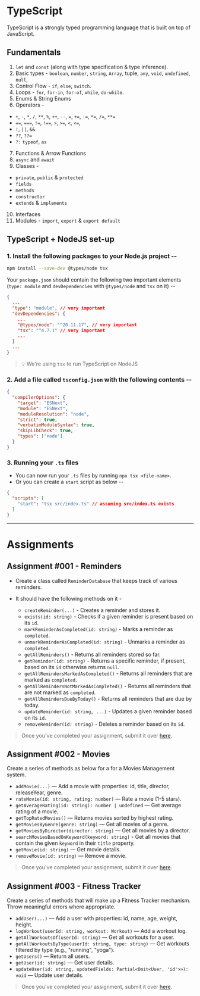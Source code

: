 # TypeScript

TypeScript is a strongly typed programming language that is built on top of JavaScript.

## Fundamentals

1. `let` and `const` (along with type specification & type inference).
2. Basic types - `boolean`, `number`, `string`, `Array`, tuple, `any`, `void`, `undefined`, `null`,
3. Control Flow - `if`, `else`, `switch`.
4. Loops - `for`, `for-in`, `for-of`, `while`, `do-while`.
5. Enums & String Enums
6. Operators -

- `+`, `-`, `*`, `/`, `**`, `%`, `++`, `--`, `=`, `+=`, `-=`, `*=`, `/=`, `**=`
- `==`, `===`, `!=`, `!==`, `>`, `>=`, `<`, `<=`,
- `!`, `||`, `&&`
- `??`, `??=`
- `?:` `typeof`, `as`

7. Functions & Arrow Functions
8. `async` and `await`
9. Classes -

- `private`, `public` & `protected`
- `fields`
- `methods`
- `constructor`
- `extends` & `implements`

10. Interfaces
11. Modules - `import`, `export` & `export default`

## TypeScript + NodeJS set-up

### 1. Install the following packages to your Node.js project --

```bash
npm install --save-dev @types/node tsx
```

Your `package.json` should contain the following two important elements (`type: module` and `devDependencies` with `@types/node` and `tsx` on it) --

```JSON
{
  ...
  "type": "module", // very important
  "devDependencies": {
    ...
    "@types/node": "^20.11.17", // very important
    "tsx": "^4.7.1" // very important
    ...
  }
  ...
}
```

> 💡 We're using `tsx` to run TypeScript on NodeJS

### 2. Add a file called `tsconfig.json` with the following contents --

```JSON
{
  "compilerOptions": {
    "target": "ESNext",
    "module": "ESNext",
    "moduleResolution": "node",
    "strict": true,
    "verbatimModuleSyntax": true,
    "skipLibCheck": true,
    "types": ["node"]
  }
}
```

### 3. Running your `.ts` files

- You can now run your `.ts` files by running `npx tsx <file-name>`.
- Or you can create a `start` script as below --

```JSON
{
  "scripts": [
    "start": "tsx src/index.ts" // assuming src/index.ts exists
  ]
}
```

---

# Assignments

## Assignment #001 - Reminders

- Create a class called `ReminderDatabase` that keeps track of various reminders.
- It should have the following methods on it -

  - `createReminder(...)` - Creates a reminder and stores it.
  - `exists(id: string)` - Checks if a given reminder is present based on its `id`.
  - `markReminderAsCompleted(id: string)` - Marks a reminder as `completed`.
  - `unmarkReminderAsCompleted(id: string)` - Unmarks a reminder as `completed`.
  - `getAllReminders()` - Returns all reminders stored so far.
  - `getReminder(id: string)` - Returns a specific reminder, if present, based on its `id` otherwise returns `null`.
  - `getAllRemindersMarkedAsCompleted()` - Returns all reminders that are marked as `completed`.
  - `getAllRemindersNotMarkedAsCompleted()` - Returns all reminders that are not marked as `completed`.
  - `getAllRemindersDueByToday()` - Returns all reminders that are due by today.
  - `updateReminder(id: string, ...)` - Updates a given reminder based on its `id`.
  - `removeReminder(id: string)` - Deletes a reminder based on its `id`.

> Once you've completed your assignment, submit it over [here](https://forms.gle/qm9iS17vmK86XeNy9).

## Assignment #002 - Movies

Create a series of methods as below for a for a Movies Management system.

- `addMovie(...)` — Add a movie with properties: id, title, director, releaseYear, genre.
- `rateMovie(id: string, rating: number)` — Rate a movie (1-5 stars).
- `getAverageRating(id: string): number | undefined` — Get average rating of a movie.
- `getTopRatedMovies()` — Returns movies sorted by highest rating.
- `getMoviesByGenre(genre: string)` — Get all movies of a genre.
- `getMoviesByDirector(director: string)` — Get all movies by a director.
- `searchMoviesBasedOnKeyword(keyword: string)` - Get all movies that contain the given `keyword` in their `title` property.
- `getMovie(id: string)` — Get movie details.
- `removeMovie(id: string)` — Remove a movie.

> Once you've completed your assignment, submit it over [here](https://forms.gle/yq2wBbufpQo7Atgu6).

## Assignment #003 - Fitness Tracker

Create a series of methods that will make up a Fitness Tracker mechanism. Throw meaningful errors where appropriate.

- `addUser(...)` — Add a user with properties: id, name, age, weight, height.
- `logWorkout(userId: string, workout: Workout)` — Add a workout log.
- `getAllWorkoutsOf(userId: string)` — Get all workouts for a user.
- `getAllWorkoutsByType(userId: string, type: string)` — Get workouts filtered by type (e.g., "running", "yoga").
- `getUsers()` — Return all users.
- `getUser(id: string)` — Get user details.
- `updateUser(id: string, updatedFields: Partial<Omit<User, 'id'>>): void` — Update user details.

> Once you've completed your assignment, submit it over [here](https://forms.gle/YSUz2F3MwMW6r1LA9).
